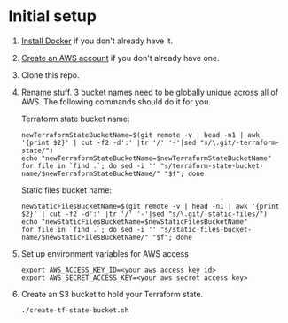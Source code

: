 # Initial setup

1. [Install Docker](https://docs.docker.com/get-docker/) if you don't already have it. 

2. [Create an AWS account](https://aws.amazon.com/) if you don't already have one.

3. Clone this repo.

4. Rename stuff. 3 bucket names need to be globally unique across all of AWS. The following commands should do it for you.

    Terraform state bucket name:

    ```
    newTerraformStateBucketName=$(git remote -v | head -n1 | awk '{print $2}' | cut -f2 -d':' |tr '/' '-'|sed "s/\.git/-terraform-state/")
    echo "newTerraformStateBucketName=$newTerraformStateBucketName"
    for file in `find .`; do sed -i '' "s/terraform-state-bucket-name/$newTerraformStateBucketName/" "$f"; done
    ```

    Static files bucket name:

    ```
    newStaticFilesBucketName=$(git remote -v | head -n1 | awk '{print $2}' | cut -f2 -d':' |tr '/' '-'|sed "s/\.git/-static-files/")
    echo "newStaticFilesBucketName=$newStaticFilesBucketName"
    for file in `find .`; do sed -i '' "s/static-files-bucket-name/$newStaticFilesBucketName/" "$f"; done
    ```

5. Set up environment variables for AWS access 

    ```
   export AWS_ACCESS_KEY_ID=<your aws access key id>
   export AWS_SECRET_ACCESS_KEY=<your aws secret access key>
    ```

6. Create an S3 bucket to hold your Terraform state.

    ```
   ./create-tf-state-bucket.sh
    ```

